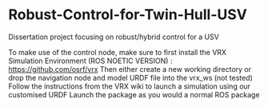 # Robust-Control-for-Twin-Hull-USV
Dissertation project focusing on robust/hybrid control for a USV

To make use of the control node, make sure to first install the VRX Simulation Environment (ROS NOETIC VERSION) : https://github.com/osrf/vrx
Then either create a new working directory or drop the navigation node and model URDF file into the vrx_ws (not tested)
Follow the instructions from the VRX wiki to launch a simulation using our customised URDF
Launch the package as you would a normal ROS package

